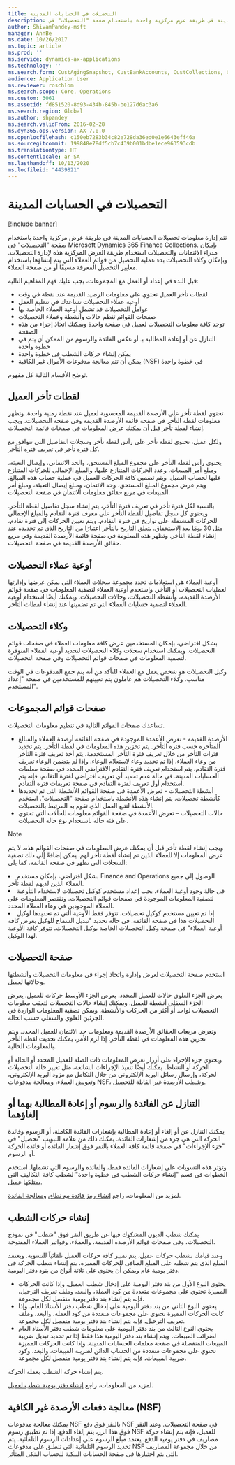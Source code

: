 ```yaml
---
title: التحصيلات في الحسابات المدينة
description: تتم إدارة معلومات تحصيلات الحسابات المدينة في طريقة عرض مركزية واحدة باستخدام صفحة "التحصيلات" في Microsoft Dynamics 365 Finance Collections. بإمكان مدراء الائتمانات والتحصيلات استخدام طريقة العرض المركزية هذه لإدارة التحصيلات. وبإمكان وكلاء التحصيلات بدء عملية التحصيل من قوائم العملاء التي يتم إنشاؤها باستخدام معايير التحصيل المعرفة مسبقًا أو من صفحة العملاء.
author: ShivamPandey-msft
manager: AnnBe
ms.date: 10/26/2017
ms.topic: article
ms.prod: ''
ms.service: dynamics-ax-applications
ms.technology: ''
ms.search.form: CustAgingSnapshot, CustBankAccounts, CustCollections, CustCollectionsActivitiesListPage, CustCollectionsAgent, CustCollectionsCaseListPage, CustCollectionsPool, CustCollectionsPoolsListPage, CustTable
audience: Application User
ms.reviewer: roschlom
ms.search.scope: Core, Operations
ms.custom: 3061
ms.assetid: fd851520-8d93-434b-845b-be127d6ac3a6
ms.search.region: Global
ms.author: shpandey
ms.search.validFrom: 2016-02-28
ms.dyn365.ops.version: AX 7.0.0
ms.openlocfilehash: c150eb7283b34c82e728da36ed0e1e6643eff46a
ms.sourcegitcommit: 199848e78df5cb7c439b001bdbe1ece963593cdb
ms.translationtype: HT
ms.contentlocale: ar-SA
ms.lasthandoff: 10/13/2020
ms.locfileid: "4439821"
---
```

# <a name="collections-in-accounts-receivable"></a>التحصيلات في الحسابات المدينة

[!include [banner](../includes/banner.md)]

تتم إدارة معلومات تحصيلات الحسابات المدينة في طريقة عرض مركزية واحدة باستخدام صفحة "التحصيلات" في Microsoft Dynamics 365 Finance Collections. بإمكان مدراء الائتمانات والتحصيلات استخدام طريقة العرض المركزية هذه لإدارة التحصيلات. وبإمكان وكلاء التحصيلات بدء عملية التحصيل من قوائم العملاء التي يتم إنشاؤها باستخدام معايير التحصيل المعرفة مسبقًا أو من صفحة العملاء.

قبل البدء في إعداد أو العمل مع المجموعات، يجب عليك فهم المفاهيم التالية:
-   لقطات تأخر العميل تحتوي على معلومات الرصيد القديمة عند نقطة في وقت
-   أوعية عملاء التحصيلات تساعدك في تنظيم العمل
-   عوامل التحصيلات قد تشمل أوعية العملاء الخاصة بها
-   صفحات القوائم تنظم حالات وأنشطة وعملاء التحصيلات
-   توجد كافة معلومات التحصيلات لعميل في صفحة واحدة ويمكنك اتخاذ إجراء من هذه الصفحة
-   التنازل عن أو إعادة المطالبة بـ أو عكس الفائدة والرسوم من الممكن أن يتم في خطوة واحدة
-   يمكن إنشاء حركات الشطب في خطوة واحدة
-   يمكن أن تتم معالجة مدفوعات الأموال غير الكافية (NSF) في خطوة واحدة

توضح الأقسام التالية كل مفهوم.

## <a name="customer-aging-snapshots"></a>لقطات تأخر العميل 
تحتوي لقطة تأخر على الأرصدة القديمة المحسوبة لعميل عند نقطة زمنية واحدة. وتظهر معلومات لقطة التأخر في صفحة قائمة الأرصدة القديمة وفي صفحة التحصيلات. ويجب إنشاء لقطة تأخر قبل أن يمكنك عرض المعلومات في صفحات قائمة التحصيلات. 

ولكل عميل، تحتوي لقطة تأخر على رأس لقطة تأخر وسجلات التفاصيل التي تتوافق مع كل فترة تأخر في تعريف فترة التأخر. 

يحتوي رأس لقطة التأخر على مجموع المبلغ المستحق، والحد الائتماني، وإيصال التعبئة، ومبلغ أمر المبيعات، وعدد الحركات المتنازع عليها، والمبلغ الإجمالي للحركات المتنازع عليها لحساب العميل. ويتم تضمين كافة الحركات للعميل في عملية حساب هذه المبالغ. ويتم عرض مجموع المبلغ المستحق، وحد الائتمان، ومبلغ إيصال التعبئة، ومبلغ أمر المبيعات في مربع حقائق معلومات الائتمان في صفحة التحصيلات. 

بالنسبة لكل فترة تأخر في تعريف فترة التأخر، يتم إنشاء سجل تفاصيل لقطة التأخر. ويحتوي كل سجل تفاصيل للقطة التأخر على معرف فترة التقادم والمبلغ الإجمالي للحركات المشتملة على تواريخ في فترة التقادم. ويتم تعيين الحركات إلى فترة تقادم، مثل 30 يومًا بعد الاستحقاق. يتعلق التاريخ بالتأخر اعتبارًا من التاريخ الذي تم تحديده عند إنشاء لقطة التأخر. وتظهر هذه المعلومة في صفحة قائمة الأرصدة القديمة وفي مربع حقائق الأرصدة القديمة في صفحة التحصيلات.

## <a name="collections-customer-pools"></a> أوعية عملاء التحصيلات
أوعية العملاء هي استعلامات تحدد مجموعة سجلات العملاء التي يمكن عرضها وإدارتها لعمليات التحصيلات أو التأخر. واستخدم أوعية العملاء لتصفية المعلومات في صفحة قوائم الأرصدة القديمة، وأنشطة التحصيلات، وحالات التحصيلات. ويمكنك أيضًا استخدام أوعية العملاء لتصفية حسابات العملاء التي تم تضمينها عند إنشاء لقطات التأخر.

## <a name="collections-agents"></a>وكلاء التحصيلات
بشكل افتراضي، بإمكان المستخدمين عرض كافة معلومات العملاء في صفحات قوائم التحصيلات. ويمكنك استخدام سجلات وكلاء التحصيلات لتحديد أوعية العملاء المتوفرة لتصفية المعلومات في صفحات قوائم التحصيلات وفي صفحة التحصيلات. 

وكيل التحصيلات هو شخص يعمل مع العملاء للتأكد من أنه يتم جمع المدفوعات في الوقت مناسب. وكلاء التحصيلات هم عاملون يتم تعيينهم للمستخدمين في صفحة "إعداد المستخدم".

## <a name="collections-list-pages"></a>صفحات قوائم المجموعات
تساعدك صفحات القوائم التالية في تنظيم معلومات التحصيلات.
-   الأرصدة القديمة‬ - تعرض الأعمدة الموجودة في صفحة القائمة أرصدة العملاء والمبالغ المتأخرة حسب فترة التأخر. يتم تخزين هذه المعلومات في لقطة التأخر. يتم تحديد فترات التأخر من خلال تعريف فترة التأخر المستخدمة. يتم أخذ تعريف فترة التأخر من وعاء العملاء، إذا تم تحديد وعاء لاستعلام الوعاء. وإذا لم يتضمن الوعاء تعريف فترة التقادم، يتم استخدام تعريف فترة التقادم الافتراضي المحدد في صفحة معلمات الحسابات المدينة. في حالة عدم تحديد أي تعريف افتراضي لفترة التقادم، فإنه يتم استخدام أول تعريف لفترة التقادم في صفحة تعريفات فترة التقادم.
-   أنشطة التحصيلات - تعرض الأعمدة في صفحة القوائم الأنشطة التي تم تحديدها كأنشطة تحصيلات. يتم إنشاء هذه الأنشطة باستخدام صفحة "التحصيلات". استخدم الأنشطة لتتبع العمل الذي تقوم به المرتبط بالتحصيلات.
-   حالات التحصيلات – تعرض الأعمدة في صفحة القوائم معلومات للحالات التي تحتوي على فئة حالة باستخدام نوع حالة التحصيلات.

> [!NOTE]
> ويجب إنشاء لقطة تأخر قبل أن يمكنك عرض المعلومات في صفحات القوائم هذه. لا يتم عرض المعلومات إلا للعملاء الذين تم إنشاء لقطة تأخر لهم. يمكن إضافةً إلى ذلك تصفية السجلات التي تظهر في صفحة القائمة، كما يلي:
> <li>بشكل افتراضي، بإمكان مستخدم Finance and Operations الوصول إلى جميع العملاء الذين لديهم لقطة تأخر.</li>
> <li>في حالة وجود أوعية العملاء، يجب إعداد مستخدم كوكيل تحصيلات لاستخدام التأوعية لتصفية المعلومات الموجودة في صفحات قوائم التحصيلات. وتقتصر المعلومات على العملاء الموجودين في وعاء العملاء المحدد.</li>
> <li>إذا تم تعيين مستخدم كوكيل تحصيلات، تتوفر فقط الأوعية التي تم تحديدها لوكيل التحصيلات هذا في صفحة القائمة. في حالة تحديد "‏‫تبديل السماح للوكيل بعرض كافة أوعية العملاء‬" في صفحة وكيل التحصيلات الخاصة بوكيل التحصيلات، تتوفر كافة الأوعية لهذا الوكيل.</li>


## <a name="collections-page"></a> صفحة التحصيلات
استخدم صفحة التحصيلات لعرض وإدارة واتخاذ إجراء في معلومات التحصيلات وأنشطتها وحالاتها لعميل. 

يعرض الجزء العلوي حالات للعميل المحدد. يعرض الجزء الأوسط حركات للعميل. يعرض الجزء السفلي أنشطة للعميل. ويمكنك إنشاء حالات التحصيلات لتعقب معلومات التحصيلات لواحد أو أكثر من الحركات والأنشطة. ويمكن تصفية المعلومات الواردة في الجزئين العلوي والسفلي حسب الحالة. 

وتعرض مربعات الحقائق الأرصدة القديمة ومعلومات حد الائتمان للعميل المحدد. ويتم تخزين هذه المعلومات في لقطة التأخر. إذا لزم الأمر، يمكنك تحديث لقطة التأخر بالمعلومات الحالية. 

ويحتوي جزء الإجراء على أزرار تعرض المعلومات ذات الصلة للعميل المحدد أو الحالة أو الحركة أو النشاط. يمكنك أيضًا تنفيذ الإجراءات الشائعة، مثل تغيير حالة التحصيلات لحركة، وإرسال رسائل البريد الإلكتروني من خلال التكامل مع مزود البريد الإلكتروني، وتعويض العملاء، ومعالجة مدفوعات NSF، وشطب الأرصدة غير القابلة للتحصيل.

## <a name="waive-reinstate-or-reverse-interest-and-fees"></a> التنازل عن الفائدة والرسوم أو إعادة المطالبة بهما أو إلغاؤهما 
يمكنك التنازل عن أو إلغاء أو إعادة المطالبة بإشعارات الفائدة الكاملة، أو الرسوم وفائدة الحركة التي هي جزء من إشعارات الفائدة. يمكنك ذلك من علامة التبويب "تحصيل" في "جزء الإجراءات" في صفحة قائمة كافة العملاء بالنقر فوق إشعار الفائدة أو فائدة الحركة أو الرسوم. 

وتؤثر هذه التسويات على إشعارات الفائدة فقط، والفائدة والرسوم التي تشملها. استخدم الخطوات في قسم "إنشاء حركات الشطب في خطوة واحدة" لشطب كافة التكاليف التي يمتلكها عميل.

لمزيد من المعلومات، راجع [إنشاء رمز فائدة مع نطاق‬](tasks/create-interest-code-range.md) و[معالجة الفائدة](tasks/process-interest.md). 

## <a name="create-writeoff-transactions"></a>إنشاء حركات الشطب
يمكنك شطب الديون المشكوك فيها عن طريق النقر فوق "شطب" في نموذج التحصيلات، وفي صفحات قوائم الأرصدة القديمة، والعملاء، وفواتير العملاء المفتوحة. 

وعند قيامك بشطب حركات عميل، يتم تمييز كافة حركات العميل تلقائياً للتسوية. ويعتمد المبلغ الذي يتم شطبه على المبلغ الصافي للحركات المميزة. يتم إنشاء شطب الحركة في دفتر يومية عام ويمكن أن يحتوي على ثلاثة أنواع من بنود دفتر اليومية.

-   يحتوي النوع الأول من بند دفتر اليومية على إدخال شطب العميل. وإذا كانت الحركات المميزة تحتوي على مجموعات متعددة من كود العملة، والبعد، وملف تعريف الترحيل، فإنه يتم إنشاء بند دفتر يومية منفصل لكل مجموعة.
-   يحتوي النوع الثاني من بند دفتر اليومية على إدخال شطب دفتر الأستاذ العام. وإذا كانت الحركات المميزة تحتوي على مجموعات متعددة من كود العملة، والبعد، وملف تعريف الترحيل، فإنه يتم إنشاء بند دفتر يومية منفصل لكل مجموعة.
-   يحتوي النوع الثالث من بند دفتر اليومية على معلومات شطب دفتر الأستاذ العام لضرائب المبيعات. ويتم إنشاء بند دفتر اليومية هذا فقط إذا تم تحديد تبديل ضريبة المبيعات المنفصلة في صفحة معلمات الحسابات المدينة. وإذا كانت الحركات المميزة تحتوي على مجموعات متعددة من الحساب الدائن لضريبة المبيعات، والبعد، وكود ضريبة المبيعات، فإنه يتم إنشاء بند دفتر يومية منفصل لكل مجموعة.

يتم إنشاء حركة الشطب بعملة الحركة.

لمزيد من المعلومات، راجع [إنشاء دفتر يومية شطب لعميل](tasks/create-write-off-journal-customer.md).

<a name="process-not-sufficient-funds-nsf-payments"></a> معالجة دفعات الأرصدة غير الكافية (NSF)  
--------------------------------------------

يمكنك معالجة مدفوعات NSF بالنقر فوق دفع NSF في صفحة التحصيلات. وعند النقر فوق هذا الزر، يتم إلغاء الدفع. إذا تم تطبيق رسوم NSF للعميل، فإنه يتم إنشاء حركة مصاريف في دفتر يومية الدفع. يعتمد مبلغ الرسوم على إعدادات الرسوم التلقائية. يتم تحديد الرسوم التلقائية التي تنطبق على مدفوعات NSF من خلال مجموعة المصاريف التي يتم اختيارها في صفحة الحسابات البنكية للحساب البنكي المتأثر.





